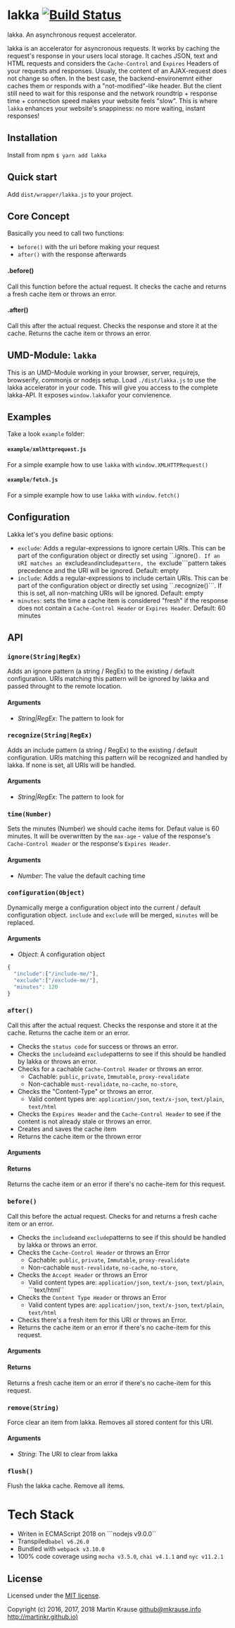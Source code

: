 # lakka [![Build Status](https://travis-ci.org/martinkr/Lakka.svg?branch=master)](https://travis-ci.org/martinkr/Lakka)
lakka. An asynchronous request accelerator.

lakka is an accelerator for asyncronous requests. It works by caching the request's response in your users local storage. It caches JSON, text and HTML requests and considers the ```Cache-Control``` and ```Expires``` Headers of your requests and responses.
Usualy, the content of an AJAX-request does not change so often. In the best case, the backend-environemnt either caches them or responds with a "not-modified"-like header. But the client still need to wait for this response and the network roundtrip + response time + connection speed makes your website feels "slow". This is where ```lakka``` enhances your website's snappiness: no more waiting, instant responses!

## Installation

Install from npm ```$ yarn add lakka```

## Quick start

Add  ```dist/wrapper/lakka.js``` to your project.

## Core Concept

Basically you need to call two functions:
- ```before()``` with the uri before making your request
- ```after()``` with the response afterwards

#### .before()

Call this function before the actual request. It checks the cache and returns a fresh cache item or throws an error.

#### .after()

Call this after the actual request. Checks the response and store it at the cache. Returns the cache item or throws an error.

## UMD-Module: ```lakka```

This is an UMD-Module working in your browser, server, requirejs, browserify, commonjs or nodejs setup.
Load ```./dist/lakka.js``` to use the lakka accelerator in your code. This  will give you access to the complete lakka-API. It exposes ```window.lakka```for your convienence.

## Examples

Take a look ```example``` folder:

#### ```example/xmlhttprequest.js```

For a simple example how to use ```lakka``` with  ```window.XMLHTTPRequest()```

#### ```example/fetch.js```

For a simple example how to use ```lakka``` with ```window.fetch()```

## Configuration

Lakka let's you define basic options:

- ```exclude```: Adds a regular-expressions to ignore certain URIs. This can be part of the configuration object or directly set using ``.ignore()```. If an URI matches an ```exclude``` and ```include```pattern, the ```exclude```pattern takes precedence and the URI will be ignored. Default: empty
- ```include```: Adds a regular-expressions to include certain URIs. This can be part of the configuration object or directly set using ``.recognize()```. If this is set, all non-matching URIs will be ignored. Default: empty
- ```minutes```: sets the time a cache item is considered "fresh" if the response does not contain a ```Cache-Control Header``` or  ```Expires Header```. Default: 60 minutes

## API

### ```ignore(String|RegEx)```

Adds an ignore pattern (a string / RegEx) to the existing / default configuration. URIs matching this pattern will be ignored by lakka and passed throught to the remote location.

#### Arguments

- *String|RegEx*: The pattern to look for

### ```recognize(String|RegEx)```

Adds an include pattern (a string / RegEx) to the existing / default configuration. URIs matching this pattern will be recognized and handled by lakka. If none is set, all URIs will be handled.

#### Arguments

- *String|RegEx*: The pattern to look for

### ```time(Number)```

Sets the minutes (Number) we should cache items for. Defaut value is 60 minutes. It will be overwritten by the ```max-age``` - value of the response's ```Cache-Control Header``` or the response's ```Expires Header```.

#### Arguments

- *Number*: The value the default caching time

### ```configuration(Object)```

Dynamically merge a configuration object into the current / default configuration object. ```include``` and ```exclude``` will be merged, ```minutes``` will be replaced.

#### Arguments

- *Object*: A configuration object

```JavaScript
{
  "include":["/include-me/"],
  "exclude":["/exclude-me/"],
  "minutes": 120
}
```

### ```after()```
Call this after the actual request. Checks the response and store it at the cache. Returns the cache item or an error.

* Checks the ```status code``` for success or throws an error.
* Checks the ```include```and ```exclude```patterns to see if this should be handled by lakka or throws an error.
* Checks for a cachable ```Cache-Control Header``` or throws an error.
	- Cachable: ```public```, ```private```, ```Immutable```, ```proxy-revalidate```
	- Non-cachable ```must-revalidate```, ```no-cache```, ```no-store```,
* Checks the "Content-Type" or throws an error.
	- Valid content types are: ```application/json```, ```text/x-json```, ```text/plain```, ```text/html```
* Checks the ```Expires Header``` and the ```Cache-Control Header``` to see if the content is not already stale or throws an error.
* Creates and saves the cache item
* Returns the cache item or the thrown error
#### Arguments

#### Returns
Returns the cache item or an error if there's no cache-item for this request.

### ```before()```
Call this before the actual request. Checks for and returns a fresh cache item or an error.

* Checks the ```include```and ```exclude```patterns to see if this should be handled by lakka or throws an error.
* Checks the ```Cache-Control Header``` or throws an Error
	- Cachable: ```public```, ```private```, ```Immutable```, ```proxy-revalidate```
	- Non-cachable ```must-revalidate```, ```no-cache```, ```no-store```,
* Checks the ```Accept Header``` or throws an Error
	- Valid content types are: ```application/json```, ```text/x-json```, ```text/plain```, ```text/html``
* Checks the ```Content Type Header``` or throws an Error
	- Valid content types are: ```application/json```, ```text/x-json```, ```text/plain```, ```text/html```
* Checks there's a fresh item for this URI or throws an Error.
* Returns the cache item or an error if there's no cache-item for this request.

#### Arguments

#### Returns
Returns a fresh cache item or an error if there's no cache-item for this request.

### ```remove(String)```

Force clear an item from lakka. Removes all stored content for this URI.

#### Arguments

- *String*: The URI to clear from lakka

### ```flush()```

Flush the lakka cache. Remove all items.



# Tech Stack
- Writen in ECMAScript 2018 on ```nodejs v9.0.0``
- Transpiled```babel v6.26.0```
- Bundled with ```webpack v3.10.0```
- 100% code coverage using ```mocha v3.5.0```, ```chai v4.1.1``` and ```nyc v11.2.1```


## License
Licensed under the [MIT license](http://www.opensource.org/licenses/mit-license.php).

Copyright (c) 2016, 2017, 2018 Martin Krause <github@mkrause.info> [http://martinkr.github.io)](http://martinkr.github.io)

